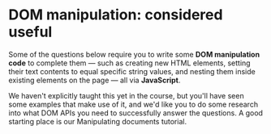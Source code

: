 # DOM manipulation: considered useful

Some of the questions below require you to write some **DOM manipulation code** to complete them — such as creating new HTML elements, setting their text contents to equal specific string values, and nesting them inside existing elements on the page — all via **JavaScript**.

We haven't explicitly taught this yet in the course, but you'll have seen some examples that make use of it, and we'd like you to do some research into what DOM APIs you need to successfully answer the questions. A good starting place is our Manipulating documents tutorial.